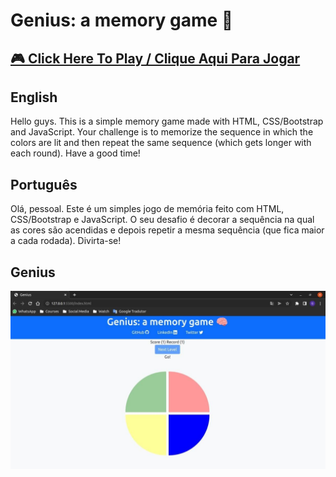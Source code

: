 # Genius: a memory game 🧠

## [🎮 Click Here To Play / Clique Aqui Para Jogar ](https://genius-gabrielsanva.vercel.app/)

## English

Hello guys. This is a simple memory game made with HTML, CSS/Bootstrap and JavaScript. Your challenge is to memorize the sequence in which the colors are lit and then repeat the same sequence (which gets longer with each round). Have a good time!

## Português

Olá, pessoal. Este é um simples jogo de memória feito com HTML, CSS/Bootstrap e JavaScript. O seu desafio é decorar a sequência na qual as cores são acendidas e depois repetir a mesma sequência (que fica maior a cada rodada). Divirta-se!

## Genius

![Genius Desktop Version](img/desktop.jpeg)
